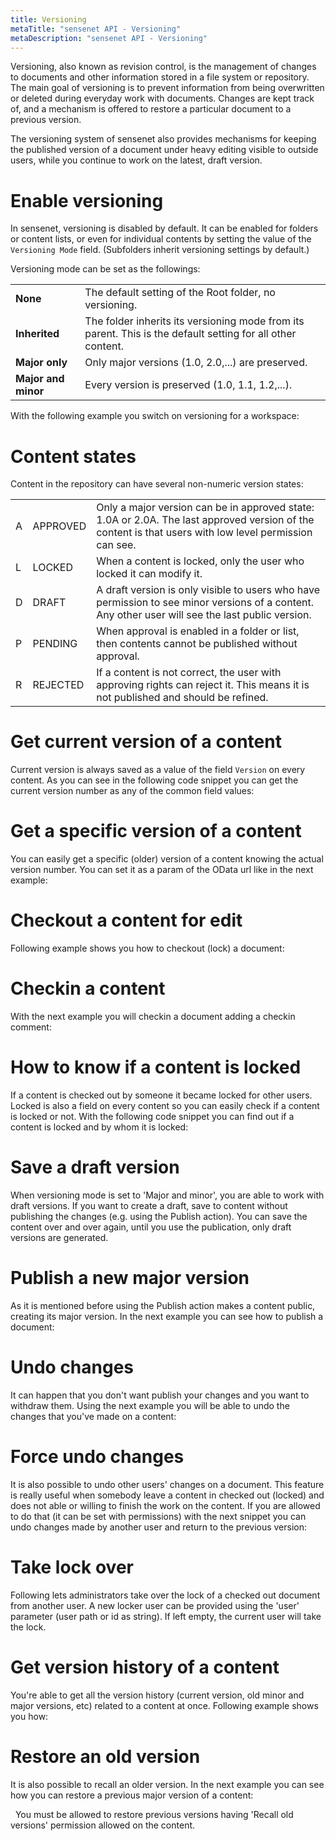 ```yaml
---
title: Versioning
metaTitle: "sensenet API - Versioning"
metaDescription: "sensenet API - Versioning"
---
```


Versioning, also known as revision control, is the management of changes to documents and other information stored in a file system or repository. The main goal of versioning is to prevent information from being overwritten or deleted during everyday work with documents. Changes are kept track of, and a mechanism is offered to restore a particular document to a previous version.

The versioning system of sensenet also provides mechanisms for keeping the published version of a document under heavy editing visible to outside users, while you continue to work on the latest, draft version.

# Enable versioning

In sensenet, versioning is disabled by default. It can be enabled for folders or content lists, or even for individual contents by setting the value of the `Versioning Mode` field. (Subfolders inherit versioning settings by default.)

Versioning mode can be set as the followings:

| | |
|-|-|
|**None**|The default setting of the Root folder, no versioning.|
|**Inherited**|The folder inherits its versioning mode from its parent. This is the default setting for all other content.|
|**Major only**|Only major versions (1.0, 2.0,...) are preserved.|
|**Major and minor**|Every version is preserved (1.0, 1.1, 1.2,...).|

With the following example you switch on versioning for a workspace:

<tab category="collaboration" article="versioning" example="enableVersioning" />

# Content states

Content in the repository can have several non-numeric version states:

| | | |
|-|-|-|
|A|APPROVED|Only a major version can be in approved state: 1.0A or 2.0A. The last approved version of the content is that users with low level permission can see.|
|L|LOCKED|When a content is locked, only the user who locked it can modify it.|
|D|DRAFT|A draft version is only visible to users who have permission to see minor versions of a content. Any other user will see the last public version.|
|P|PENDING|When approval is enabled in a folder or list, then contents cannot be published without approval.| After sending a content for approval it remains in pending for approval state, until somebody with sufficient rights approves it.|
|R|REJECTED|If a content is not correct, the user with approving rights can reject it. This means it is not published and should be refined.|

# Get current version of a content

Current version is always saved as a value of the field `Version` on every content. As you can see in the following code snippet you can get the current version number as any of the common field values:

<tab category="collaboration" article="versioning" example="versionNumber" />

# Get a specific version of a content

You can easily get a specific (older) version of a content knowing the actual version number. You can set it as a param of the OData url like in the next example:

<tab category="collaboration" article="versioning" example="specificVersion" />

# Checkout a content for edit

Following example shows you how to checkout (lock) a document:

<tab category="collaboration" article="versioning" example="checkout" />

# Checkin a content

With the next example you will checkin a document adding a checkin comment:

<tab category="collaboration" article="versioning" example="checkin" />

# How to know if a content is locked

If a content is checked out by someone it became locked for other users. Locked is also a field on every content so you can easily check if a content is locked or not. With the following code snippet you can find out if a content is locked and by whom it is locked:

<tab category="collaboration" article="versioning" example="locked" />

# Save a draft version

When versioning mode is set to 'Major and minor', you are able to work with draft versions. If you want to create a draft, save to content without publishing the changes (e.g. using the Publish action). You can save the content over and over again, until you use the publication, only draft versions are generated.

# Publish a new major version

As it is mentioned before using the Publish action makes a content public, creating its major version. In the next example you can see how to publish a document:

<tab category="collaboration" article="versioning" example="publish" />

# Undo changes

It can happen that you don't want publish your changes and you want to withdraw them. Using the next example you will be able to undo the changes that you've made on a content:

<tab category="collaboration" article="versioning" example="undoChanges" />

# Force undo changes

It is also possible to undo other users' changes on a document. This feature is really useful when somebody leave a content in checked out (locked) and does not able or willing to finish the work on the content. If you are allowed to do that (it can be set with permissions) with the next snippet you can undo changes made by another user and return to the previous version:

<tab category="collaboration" article="versioning" example="forceUndoChanges" />

# Take lock over

Following lets administrators take over the lock of a checked out document from another user. A new locker user can be provided using the 'user' parameter (user path or id as string). If left empty, the current user will take the lock.

<tab category="collaboration" article="versioning" example="takeLockOver" />

# Get version history of a content

You're able to get all the version history (current version, old minor and major versions, etc) related to a content at once. Following example shows you how:

<tab category="collaboration" article="versioning" example="versionHistory" />

# Restore an old version

It is also possible to recall an older version. In the next example you can see how you can restore a previous major version of a content:

<tab category="collaboration" article="versioning" example="recallVersion" />
&nbsp;
<note>You must be allowed to restore previous versions having 'Recall old versions' permission allowed on the content.</note>

<!--# Delete an old version

Sometimes it could be useful to remove old versions, because if you're working on a content constantly creating tons of versions, it may increase the size of the database. With the following example you can remove a previous version:

<tab category="collaboration" article="versioning" example="deleteVersion" />
&nbsp;
<note>You must be allowed to restore previous versions having 'Delete old versions' permission allowed on the content.</note>-->

